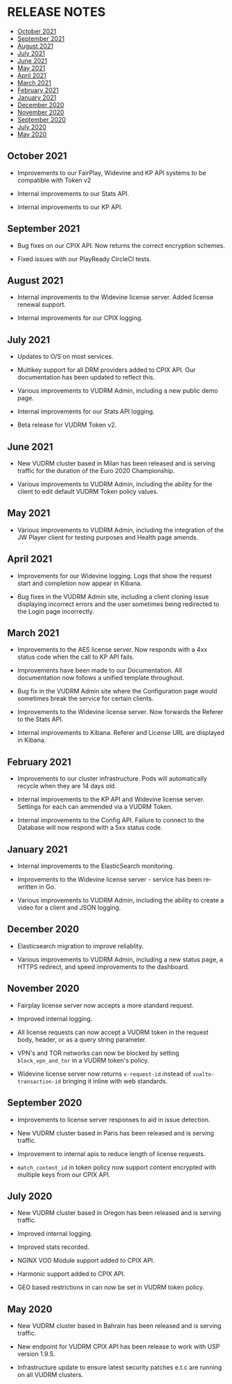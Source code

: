 # RELEASE NOTES 

* [October 2021](#october-2021)
* [September 2021](#september-2021)
* [August 2021](#august-2021)
* [July 2021](#july-2021)
* [June 2021](#june-2021)
* [May 2021](#may-2021)
* [April 2021](#april-2021)
* [March 2021](#march-2021)
* [February 2021](#february-2021)
* [January 2021](#january-2021)
* [December 2020](#december-2020)
* [November 2020](#november-2020)
* [September 2020](#september-2020)
* [July 2020](#july-2020)
* [May 2020](#may-2020)

## October 2021

* Improvements to our FairPlay, Widevine and KP API systems to be compatible with Token v2

* Internal improvements to our Stats API.

* Internal improvements to our KP API.

## September 2021

* Bug fixes on our CPIX API. Now returns the correct encryption schemes.

* Fixed issues with our PlayReady CircleCI tests.

## August 2021

* Internal improvements to the Widevine license server. Added license renewal support.

* Internal improvements for our CPIX logging.

## July 2021

* Updates to O/S on most services.

* Multikey support for all DRM providers added to CPIX API. Our documentation has been updated to reflect this.

* Various improvements to VUDRM Admin, including a new public demo page.

* Internal improvements for our Stats API logging.

* Beta release for VUDRM Token v2.

## June 2021

* New VUDRM cluster based in Milan has been released and is serving traffic for the duration of the Euro 2020 Championship.

* Various improvements to VUDRM Admin, including the ability for the client to edit default VUDRM Token policy values.

## May 2021

* Various improvements to VUDRM Admin, including the integration of the JW Player client for testing purposes and Health page amends.

## April 2021

* Improvements for our Widevine logging. Logs that show the request start and completion now appear in Kibana.

* Bug fixes in the VUDRM Admin site, including a client cloning issue displaying incorrect errors and the user sometimes being redirected to the Login page incorrectly.

## March 2021

* Improvements to the AES license server. Now responds with a 4xx status code when the call to KP API fails.

* Improvements have been made to our Documentation. All documentation now follows a unified template throughout.

* Bug fix in the VUDRM Admin site where the Configuration page would sometimes break the service for certain clients.

* Improvements to the Widevine license server. Now forwards the Referer to the Stats API.

* Internal improvements to Kibana. Referer and License URL are displayed in Kibana.

## February 2021

* Improvements to our cluster infrastructure. Pods will automatically recycle when they are 14 days old.

* Internal improvements to the KP API and Widevine license server. Settings for each can ammended via a VUDRM Token.

* Internal improvements to the Config API. Failure to connect to the Database will now respond with a 5xx status code.

## January 2021

* Internal improvements to the ElasticSearch monitoring.

* Improvements to the Widevine license server - service has been re-written in Go.

* Various improvements to VUDRM Admin, including the ability to create a video for a client and JSON logging.

## December 2020 

* Elasticsearch migration to improve reliablity.

* Various improvements to VUDRM Admin, including a new status page, a HTTPS redirect, and speed improvements to the dashboard. 

## November 2020

* Fairplay license server now accepts a more standard request.

* Improved internal logging.

* All license requests can now accept a VUDRM token in the request body, header, or as a query string parameter.

* VPN's and TOR networks can now be blocked by setting `block_vpn_and_tor` in a VUDRM token's policy.

* Widevine license server now returns `x-request-id` instead of `vualto-transaction-id` bringing it inline with web standards.

## September 2020

* Improvements to license server responses to aid in issue detection.

* New VUDRM cluster based in Paris has been released and is serving traffic.

* Improvement to internal apis to reduce length of license requests.

* `match_content_id` in token policy now support content encrypted with multiple keys from our CPIX API.

## July 2020

* New VUDRM cluster based in Oregon has been released and is serving traffic.

* Improved internal logging.

* Improved stats recorded.

* NGINX VOD Module support added to CPIX API.

* Harmonic support added to CPIX API.

* GEO based restrictions in can now be set in VUDRM token policy.

## May 2020

* New VUDRM cluster based in Bahrain has been released and is serving traffic.

* New endpoint for VUDRM CPIX API has been release to work with USP version 1.9.5.

* Infrastructure update to ensure latest security patches e.t.c are running on all VUDRM clusters.

